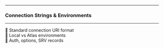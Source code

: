 <br>

---
### Connection Strings & Environments
---

<div class="fullWidthBullet">

🔹 Standard connection URI format  
🔹 Local vs Atlas environments  
🔹 Auth, options, SRV records  

</div>
